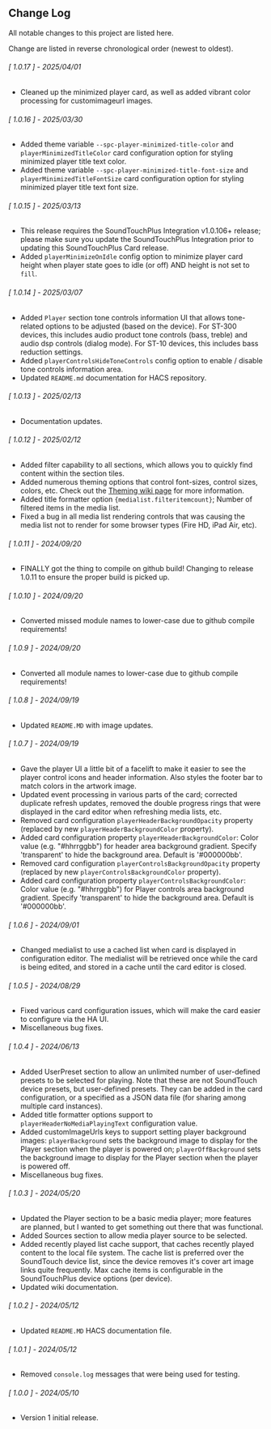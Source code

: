 ## Change Log

All notable changes to this project are listed here.  

Change are listed in reverse chronological order (newest to oldest).  

<span class="changelog">

###### [ 1.0.17 ] - 2025/04/01

  * Cleaned up the minimized player card, as well as added vibrant color processing for customimageurl images.

###### [ 1.0.16 ] - 2025/03/30

  * Added theme variable `--spc-player-minimized-title-color` and `playerMinimizedTitleColor` card configuration option for styling minimized player title text color.
  * Added theme variable `--spc-player-minimized-title-font-size` and `playerMinimizedTitleFontSize` card configuration option for styling minimized player title text font size.

###### [ 1.0.15 ] - 2025/03/13

  * This release requires the SoundTouchPlus Integration v1.0.106+ release; please make sure you update the SoundTouchPlus Integration prior to updating this SoundTouchPlus Card release.
  * Added `playerMinimizeOnIdle` config option to minimize player card height when player state goes to idle (or off) AND height is not set to `fill`.

###### [ 1.0.14 ] - 2025/03/07

  * Added `Player` section tone controls information UI that allows tone-related options to be adjusted (based on the device).  For ST-300 devices, this includes audio product tone controls (bass, treble) and audio dsp controls (dialog mode).  For ST-10 devices, this includes bass reduction settings.
  * Added `playerControlsHideToneControls` config option to enable / disable tone controls information area.
  * Updated `README.md` documentation for HACS repository.

###### [ 1.0.13 ] - 2025/02/13

  * Documentation updates.

###### [ 1.0.12 ] - 2025/02/12

  * Added filter capability to all sections, which allows you to quickly find content within the section tiles.
  * Added numerous theming options that control font-sizes, control sizes, colors, etc.  Check out the [Theming wiki page](https://github.com/thlucas1/homeassistantcomponent_soundtouchplus_card/wiki/Themes) for more information.
  * Added title formatter option `{medialist.filteritemcount}`; Number of filtered items in the media list.
  * Fixed a bug in all media list rendering controls that was causing the media list not to render for some browser types (Fire HD, iPad Air, etc).

###### [ 1.0.11 ] - 2024/09/20

  * FINALLY got the thing to compile on github build!  Changing to release 1.0.11 to ensure the proper build is picked up.

###### [ 1.0.10 ] - 2024/09/20

  * Converted missed module names to lower-case due to github compile requirements!

###### [ 1.0.9 ] - 2024/09/20

  * Converted all module names to lower-case due to github compile requirements!

###### [ 1.0.8 ] - 2024/09/19

  * Updated `README.MD` with image updates.

###### [ 1.0.7 ] - 2024/09/19

  * Gave the player UI a little bit of a facelift to make it easier to see the player control icons and header information.  Also styles the footer bar to match colors in the artwork image.
  * Updated event processing in various parts of the card; corrected duplicate refresh updates, removed the double progress rings that were displayed in the card editor when refreshing media lists, etc.
  * Removed card configuration `playerHeaderBackgroundOpacity` property (replaced by new `playerHeaderBackgroundColor` property).
  * Added card configuration property `playerHeaderBackgroundColor`: Color value (e.g. "#hhrrggbb") for header area background gradient.  Specify 'transparent' to hide the background area.  Default is '#000000bb'.
  * Removed card configuration `playerControlsBackgroundOpacity` property (replaced by new `playerControlsBackgroundColor` property).
  * Added card configuration property `playerControlsBackgroundColor`: Color value (e.g. "#hhrrggbb") for Player controls area background gradient.  Specify 'transparent' to hide the background area.  Default is '#000000bb'.

###### [ 1.0.6 ] - 2024/09/01

  * Changed medialist to use a cached list when card is displayed in configuration editor.  The medialist will be retrieved once while the card is being edited, and stored in a cache until the card editor is closed.

###### [ 1.0.5 ] - 2024/08/29

  * Fixed various card configuration issues, which will make the card easier to configure via the HA UI.
  * Miscellaneous bug fixes.

###### [ 1.0.4 ] - 2024/06/13

  * Added UserPreset section to allow an unlimited number of user-defined presets to be selected for playing.  Note that these are not SoundTouch device presets, but user-defined presets.  They can be added in the card configuration, or a specified as a JSON data file (for sharing among multiple card instances).
  * Added title formatter options support to `playerHeaderNoMediaPlayingText` configuration value.
  * Added customImageUrls keys to support setting player background images: `playerBackground` sets the background image to display for the Player section when the player is powered on; `playerOffBackground` sets the background image to display for the Player section when the player is powered off.
  * Miscellaneous bug fixes.

###### [ 1.0.3 ] - 2024/05/20

  * Updated the Player section to be a basic media player; more features are planned, but I wanted to get something out there that was functional.
  * Added Sources section to allow media player source to be selected.
  * Added recently played list cache support, that caches recently played content to the local file system.  The cache list is preferred over the SoundTouch device list, since the device removes it's cover art image links quite frequently.  Max cache items is configurable in the SoundTouchPlus device options (per device).
  * Updated wiki documentation.

###### [ 1.0.2 ] - 2024/05/12

  * Updated `README.MD` HACS documentation file.

###### [ 1.0.1 ] - 2024/05/12

  * Removed `console.log` messages that were being used for testing.

###### [ 1.0.0 ] - 2024/05/10

  * Version 1 initial release.

</span>